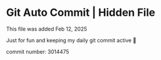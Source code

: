 # Git Auto Commit | Hidden File

This file was added Feb 12, 2025

Just for fun and keeping my daily git commit active 🤪

commit number: 3014475
